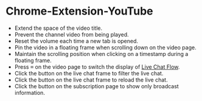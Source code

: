 # Chrome-Extension-YouTube

- Extend the space of the video title.
- Prevent the channel video from being played.
- Reset the volume each time a new tab is opened.
- Pin the video in a floating frame when scrolling down on the video page.
- Maintain the scrolling position when clicking on a timestamp during a floating frame.
- Press <kbd>=</kbd> on the video page to switch the display of [Live Chat Flow](https://github.com/fiahfy/youtube-live-chat-flow).
- Click the button on the live chat frame to filter the live chat.
- Click the button on the live chat frame to reload the live chat.
- Click the button on the subscription page to show only broadcast information.
